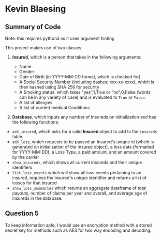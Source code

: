 # Kevin Blaesing

## Summary of Code
Note: this requires python3 as it uses argument hinting

This project makes use of two classes:
1. **Insured**, which is a person that takes in the following arguments:
	- Name
	- Gender
	- Date of Birth (in YYYY-MM-DD format, which is checked for)
	- A Social Security Number (including dashes: xxx-xx-xxxx), which is then hashed using SHA 256 for security
	- A Smoking status: which takes "yes",1,True or "no",0,False (words can be in any variety of case) and is evaluated to `True` or `False`.
	- A list of allergies
	- A list of current medical Conditions.

2. **Database**, which inputs any number of Insureds on initialization and has the following functions:

- `add_insured`, which asks for a valid **Insured** object to add to the `insureds` table.
- `add_loss`, which requests to be passed an Insured's unique id (which is generated on initialization of the Insured object), a loss date (formatted for YYYY-MM-DD), a Loss Type, a paid amount, and an amount covered by the carrier
- `show_insureds`, which shows all current insureds and their unique identifiers
- `list_loss_events` which will show all loss events pertaining to an insured, requires the insured's unique identifier and returns a list of losses for that insured
- `show_loss_summaries` which returns an aggregate dataframe of total payouts, number of claims per year and overall, and average age of insureds in the database.


## Question 5
To keep information safe, I would use an encryption method with a stored secret key for methods such as AES for two way encoding and decoding.
